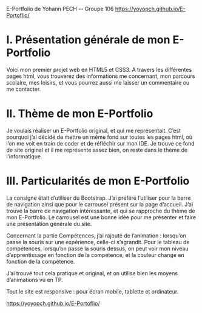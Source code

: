 E-Portfolio de Yohann PECH    --        Groupe 106
https://yoyopch.github.io/E-Portoflio/


# **I. Présentation générale de mon E-Portfolio**


Voici mon premier projet web en HTML5 et CSS3. A travers les différentes pages html, vous trouverez des informations me concernant, mon parcours scolaire, mes loisirs, et vous pourrez aussi me laisser un commentaire ou me contacter.


# **II. Thème de mon E-Portfolio**


Je voulais réaliser un E-Portfolio original, et qui me représentait. C’est pourquoi j’ai décidé de mettre un même fond sur toutes les pages html, où l’on me voit en train de coder et de réfléchir sur mon IDE. Je trouve ce fond de site original et il me représente assez bien, on reste dans le thème de l’informatique.


# **III. Particularités de mon E-Portfolio**


La consigne était d’utiliser du Bootstrap. J’ai préféré l’utiliser pour la barre de navigation ainsi que pour le carrousel présent sur la page d’accueil. J’ai trouvé la barre de navigation intéressante, et qui se rapproche du thème de mon E-Portfolio. Le carrousel est une bonne idée pour me présenter et faire une 
présentation générale du site.

Concernant la partie Compétences, j’ai rajouté de l’animation : lorsqu’on passe la souris sur une expérience, celle-ci s’agrandit. 
Pour le tableau de compétences, lorsqu’on passe la souris dessus, on peut voir mon niveau d’apprentissage en fonction de la compétence, et la couleur change en fonction de la compétence.

J’ai trouvé tout cela pratique et original, et on utilise bien les moyens d’animations vu en TP.

Tout le site est responsive : pour écran mobile, tablette et ordinateur.

https://yoyopch.github.io/E-Portoflio/

